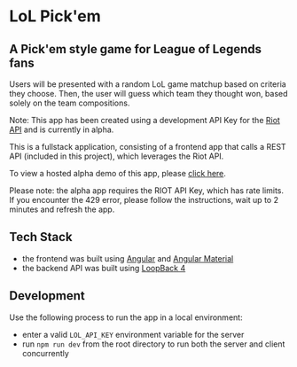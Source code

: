 # LoL Pick'em

## A Pick'em style game for League of Legends fans

Users will be presented with a random LoL game matchup based on criteria they choose. Then, the user will guess which team they thought won, based solely on the team compositions.

Note: This app has been created using a development API Key for the [Riot API](https://developer.riotgames.com/) and is currently in alpha.

This is a fullstack application, consisting of a frontend app that calls a REST API (included in this project), which leverages the Riot API.

To view a hosted alpha demo of this app, please [click here](https://lolpickem.netlify.com/).

Please note: the alpha app requires the RIOT API Key, which has rate limits. If you encounter the 429 error, please follow the instructions, wait up to 2 minutes and refresh the app.

## Tech Stack

- the frontend was built using [Angular](https://angular.io/) and [Angular Material](https://material.angular.io/)
- the backend API was built using [LoopBack 4](https://loopback.io/doc/en/lb4/)

## Development

Use the following process to run the app in a local environment:

- enter a valid `LOL_API_KEY` environment variable for the server
- run `npm run dev` from the root directory to run both the server and client concurrently
